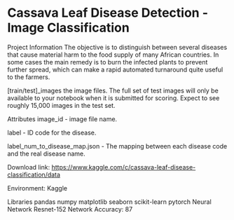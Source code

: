 # Cassava Leaf Disease Detection - Image Classification
Project Information
The objective is to distinguish between several diseases that cause material harm to the food supply of many African countries. In some cases the main remedy is to burn the infected plants to prevent further spread, which can make a rapid automated turnaround quite useful to the farmers.

[train/test]_images the image files. The full set of test images will only be available to your notebook when it is submitted for scoring. Expect to see roughly 15,000 images in the test set.

Attributes
image_id - image file name.

label - ID code for the disease.

label_num_to_disease_map.json - The mapping between each disease code and the real disease name.

Download link: https://www.kaggle.com/c/cassava-leaf-disease-classification/data

Environment: Kaggle

Libraries
pandas
numpy
matplotlib
seaborn
scikit-learn
pytorch
Neural Network
Resnet-152 Network
Accuracy: 87
